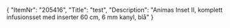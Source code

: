 {
  "ItemNr": "205416",
  "Title": "test",
  "Description": "Animas Inset II, komplett infusionsset med inserter 60 cm, 6 mm kanyl, blå"
}